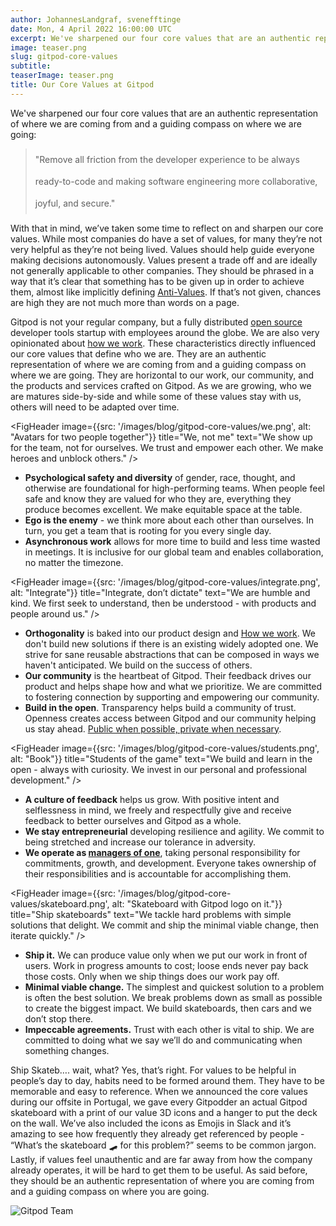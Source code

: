 ```yaml
---
author: JohannesLandgraf, svenefftinge
date: Mon, 4 April 2022 16:00:00 UTC
excerpt: We've sharpened our four core values that are an authentic representation of where we are coming from and a guiding compass on where we are going.
image: teaser.png
slug: gitpod-core-values
subtitle:
teaserImage: teaser.png
title: Our Core Values at Gitpod
---
```


<script context="module">
  export const prerender = true;
</script>

<script lang="ts">
  import Quote from "$lib/components/quote.svelte";
  import FigHeader from "$lib/components/fig-header.svelte";
</script>

<style>
  blockquote {
    @apply bg-transparent border-l-4 border-orange-900 pl-xx-small py-0 sm:m-small rounded-none !important;
  }

  blockquote p {
    @apply text-black text-xl font-semibold !important;
    line-height: 35px;
  }
</style>

We've sharpened our four core values that are an authentic representation of where we are coming from and a guiding compass on where we are going:

> "Remove all friction from the developer experience to be always ready-to-code and making software engineering more collaborative, joyful, and secure."

With that in mind, we’ve taken some time to reflect on and sharpen our core values. While most companies do have a set of values, for many they’re not very helpful as they’re not being lived. Values should help guide everyone making decisions autonomously. Values present a trade off and are ideally not generally applicable to other companies. They should be phrased in a way that it’s clear that something has to be given up in order to achieve them, almost like implicitly defining [Anti-Values](https://willsewell.com/posts/2022-02-15-what-are-your-companys-anti-values.html). If that’s not given, chances are high they are not much more than words on a page.

Gitpod is not your regular company, but a fully distributed [open source](https://www.gitpod.io/blog/opensource) developer tools startup with employees around the globe. We are also very opinionated about [how we work](https://www.notion.so/gitpod/How-we-work-0f9159f282d24f9d9776372e0c7dbab4). These characteristics directly influenced our core values that define who we are. They are an authentic representation of where we are coming from and a guiding compass on where we are going. They are horizontal to our work, our community, and the products and services crafted on Gitpod. As we are growing, who we are matures side-by-side and while some of these values stay with us, others will need to be adapted over time.

<FigHeader image={{src: '/images/blog/gitpod-core-values/we.png', alt: "Avatars for two people together"}} title="We, not me" text="We show up for the team, not for ourselves. We trust and empower each other. We make heroes and unblock others." />

- **Psychological safety and diversity** of gender, race, thought, and otherwise are foundational for high-performing teams. When people feel safe and know they are valued for who they are, everything they produce becomes excellent. We make equitable space at the table.
- **Ego is the enemy** - we think more about each other than ourselves. In turn, you get a team that is rooting for you every single day.
- **Asynchronous work** allows for more time to build and less time wasted in meetings. It is inclusive for our global team and enables collaboration, no matter the timezone.

<FigHeader image={{src: '/images/blog/gitpod-core-values/integrate.png', alt: "Integrate"}} title="Integrate, don’t dictate" text="We are humble and kind. We first seek to understand, then be understood - with products and people around us." />

- **Orthogonality** is baked into our product design and [How we work](https://www.notion.so/gitpod/How-we-work-0f9159f282d24f9d9776372e0c7dbab4). We don't build new solutions if there is an existing widely adopted one. We strive for sane reusable abstractions that can be composed in ways we haven't anticipated. We build on the success of others.
- **Our community** is the heartbeat of Gitpod. Their feedback drives our product and helps shape how and what we prioritize. We are committed to fostering connection by supporting and empowering our community.
- **Build in the open**. Transparency helps build a community of trust. Openness creates access between Gitpod and our community helping us stay ahead. [Public when possible, private when necessary](https://www.notion.so/How-we-work-0f9159f282d24f9d9776372e0c7dbab4).

<FigHeader image={{src: '/images/blog/gitpod-core-values/students.png', alt: "Book"}} title="Students of the game" text="We build and learn in the open - always with curiosity. We invest in our personal and professional development." />

- **A culture of feedback** helps us grow. With positive intent and selflessness in mind, we freely and respectfully give and receive feedback to better ourselves and Gitpod as a whole.
- **We stay entrepreneurial** developing resilience and agility. We commit to being stretched and increase our tolerance in adversity.
- **We operate as [managers of one](https://www.notion.so/How-we-work-0f9159f282d24f9d9776372e0c7dbab4)**, taking personal responsibility for commitments, growth, and development. Everyone takes ownership of their responsibilities and is accountable for accomplishing them.

<FigHeader image={{src: '/images/blog/gitpod-core-values/skateboard.png', alt: "Skateboard with Gitpod logo on it."}} title="Ship skateboards" text="We tackle hard problems with simple solutions that delight. We commit and ship the minimal viable change, then iterate quickly." />

- **Ship it.** We can produce value only when we put our work in front of users. Work in progress amounts to cost; loose ends never pay back those costs. Only when we ship things does our work pay off.
- **Minimal viable change.** The simplest and quickest solution to a problem is often the best solution. We break problems down as small as possible to create the biggest impact. We build skateboards, then cars and we don’t stop there.
- **Impeccable agreements.** Trust with each other is vital to ship. We are committed to doing what we say we’ll do and communicating when something changes.

Ship Skateb…. wait, what? Yes, that’s right. For values to be helpful in people’s day to day, habits need to be formed around them. They have to be memorable and easy to reference. When we announced the core values during our offsite in Portugal, we gave every Gitpodder an actual Gitpod skateboard with a print of our value 3D icons and a hanger to put the deck on the wall. We’ve also included the icons as Emojis in Slack and it’s amazing to see how frequently they already get referenced by people - “What’s the skateboard 🛹 for this problem?” seems to be common jargon. Lastly, if values feel unauthentic and are far away from how the company already operates, it will be hard to get them to be useful. As said before, they should be an authentic representation of where you are coming from and a guiding compass on where you are going.

<img src="/images/blog/gitpod-core-values/team.jpg" alt="Gitpod Team">
